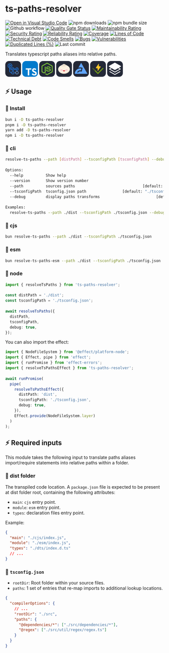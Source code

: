 # ts-paths-resolver

[![Open in Visual Studio Code](https://img.shields.io/static/v1?logo=visualstudiocode&label=&message=Open%20in%20Visual%20Studio%20Code&labelColor=2c2c32&color=007acc&logoColor=007acc)](https://github.dev/jpb06/ts-paths-resolver)
![npm downloads](https://img.shields.io/npm/dw/ts-paths-resolver?logo=npm&logoColor=red&label=npm%20downloads)
![npm bundle size](https://img.shields.io/bundlephobia/min/ts-paths-resolver)
![Github workflow](https://img.shields.io/github/actions/workflow/status/jpb06/ts-paths-resolver/ci.yml?branch=main&logo=github-actions&label=last%20workflow)
[![Quality Gate Status](https://sonarcloud.io/api/project_badges/measure?project=jpb06_ts-paths-resolver&metric=alert_status)](https://sonarcloud.io/summary/new_code?id=jpb06_ts-paths-resolver)
[![Maintainability Rating](https://sonarcloud.io/api/project_badges/measure?project=jpb06_ts-paths-resolver&metric=sqale_rating)](https://sonarcloud.io/dashboard?id=jpb06_ts-paths-resolver)
[![Security Rating](https://sonarcloud.io/api/project_badges/measure?project=jpb06_ts-paths-resolver&metric=security_rating)](https://sonarcloud.io/dashboard?id=jpb06_ts-paths-resolver)
[![Reliability Rating](https://sonarcloud.io/api/project_badges/measure?project=jpb06_ts-paths-resolver&metric=reliability_rating)](https://sonarcloud.io/dashboard?id=jpb06_ts-paths-resolver)
[![Coverage](https://sonarcloud.io/api/project_badges/measure?project=jpb06_ts-paths-resolver&metric=coverage)](https://sonarcloud.io/dashboard?id=jpb06_ts-paths-resolver)
[![Lines of Code](https://sonarcloud.io/api/project_badges/measure?project=jpb06_ts-paths-resolver&metric=ncloc)](https://sonarcloud.io/summary/new_code?id=jpb06_ts-paths-resolver)
[![Technical Debt](https://sonarcloud.io/api/project_badges/measure?project=jpb06_ts-paths-resolver&metric=sqale_index)](https://sonarcloud.io/summary/new_code?id=jpb06_ts-paths-resolver)
[![Code Smells](https://sonarcloud.io/api/project_badges/measure?project=jpb06_ts-paths-resolver&metric=code_smells)](https://sonarcloud.io/dashboard?id=jpb06_ts-paths-resolver)
[![Bugs](https://sonarcloud.io/api/project_badges/measure?project=jpb06_ts-paths-resolver&metric=bugs)](https://sonarcloud.io/summary/new_code?id=jpb06_ts-paths-resolver)
[![Vulnerabilities](https://sonarcloud.io/api/project_badges/measure?project=jpb06_ts-paths-resolver&metric=vulnerabilities)](https://sonarcloud.io/summary/new_code?id=jpb06_ts-paths-resolver)
[![Duplicated Lines (%)](https://sonarcloud.io/api/project_badges/measure?project=jpb06_ts-paths-resolver&metric=duplicated_lines_density)](https://sonarcloud.io/dashboard?id=jpb06_ts-paths-resolver)
![Last commit](https://img.shields.io/github/last-commit/jpb06/ts-paths-resolver?logo=git)

Translates typescript paths aliases into relative paths.

<!-- readme-package-icons start -->

<p align="left"><a href="https://docs.github.com/en/actions" target="_blank"><img height="50" width="50" src="https://raw.githubusercontent.com/jpb06/jpb06/master/icons/GithubActions-Dark.svg" /></a>&nbsp;<a href="https://www.typescriptlang.org/docs/" target="_blank"><img height="50" width="50" src="https://raw.githubusercontent.com/jpb06/jpb06/master/icons/TypeScript.svg" /></a>&nbsp;<a href="https://nodejs.org/en/docs/" target="_blank"><img height="50" width="50" src="https://raw.githubusercontent.com/jpb06/jpb06/master/icons/NodeJS-Dark.svg" /></a>&nbsp;<a href="https://bun.sh/docs" target="_blank"><img height="50" width="50" src="https://raw.githubusercontent.com/jpb06/jpb06/master/icons/Bun-Dark.svg" /></a>&nbsp;<a href="https://biomejs.dev/guides/getting-started/" target="_blank"><img height="50" width="50" src="https://raw.githubusercontent.com/jpb06/jpb06/master/icons/Biome-Dark.svg" /></a>&nbsp;<a href="https://vitest.dev/guide/" target="_blank"><img height="50" width="50" src="https://raw.githubusercontent.com/jpb06/jpb06/master/icons/Vitest-Dark.svg" /></a>&nbsp;<a href="https://www.effect.website/docs/quickstart" target="_blank"><img height="50" width="50" src="https://raw.githubusercontent.com/jpb06/jpb06/master/icons/Effect-Dark.svg" /></a></p>

<!-- readme-package-icons end -->

## ⚡ Usage

### 🔶 Install

```bash
bun i -D ts-paths-resolver
pnpm i -D ts-paths-resolver
yarn add -D ts-paths-resolver
npm i -D ts-paths-resolver
```

### 🔶 cli

```bash
resolve-ts-paths --path [distPath] --tsconfigPath [tsconfigPath] --debug [debug]

Options:
  --help          Show help                                            [boolean]
  --version       Show version number                                  [boolean]
  --path          sources paths                              [default: "./dist"]
  --tsconfigPath  tsconfig.json path                [default: "./tsconfig.json"]
  --debug         display paths transforms                         [default: ""]

Examples:
  resolve-ts-paths --path ./dist --tsconfigPath ./tsconfig.json --debug true
```

### 🧿 cjs

```bash
bun resolve-ts-paths --path ./dist --tsconfigPath ./tsconfig.json
```

### 🧿 esm

```bash
bun resolve-ts-paths-esm --path ./dist --tsconfigPath ./tsconfig.json
```

### 🔶 node

```ts
import { resolveTsPaths } from 'ts-paths-resolver';

const distPath = './dist';
const tsconfigPath = './tsconfig.json';

await resolveTsPaths({
  distPath,
  tsconfigPath,
  debug: true,
});
```

You can also import the effect:

```ts
import { NodeFileSystem } from '@effect/platform-node';
import { Effect, pipe } from 'effect';
import { runPromise } from 'effect-errors';
import { resolveTsPathsEffect } from 'ts-paths-resolver';

await runPromise(
  pipe(
    resolveTsPathsEffect({
      distPath: 'dist',
      tsconfigPath: './tsconfig.json',
      debug: true,
    }),
    Effect.provide(NodeFileSystem.layer)
  )
);
```

## ⚡ Required inputs

This module takes the following input to translate paths aliases import/require statements into relative paths within a folder.

### 🧿 dist folder

The transpiled code location. A `package.json` file is expected to be present at dist folder root, containing the following attributes:

- `main`: `cjs` entry point.
- `module`: `esm` entry point.
- `types`: declaration files entry point.

Example:

```json
{
  "main": "./cjs/index.js",
  "module": "./esm/index.js",
  "types": "./dts/index.d.ts"
  // ...
}
```

### 🧿 `tsconfig.json`

- `rootDir`: Root folder within your source files.
- `paths`: 1 set of entries that re-map imports to additional lookup locations.

```json
{
  "compilerOptions": {
    // ...
    "rootDir": "./src",
    "paths": {
      "@dependencies/*": ["./src/dependencies/*"],
      "@regex": ["./src/util/regex/regex.ts"]
    }
  }
}
```
